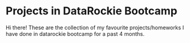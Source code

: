 # Projects in DataRockie Bootcamp
Hi there! 
These are the collection of my favourite projects/homeworks I have done in datarockie bootcamp for a past 4 months.

